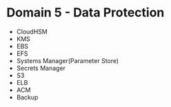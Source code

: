 # Domain 5 - Data Protection
- CloudHSM
- KMS
- EBS
- EFS
- Systems Manager(Parameter Store)
- Secrets Manager
- S3
- ELB
- ACM
- Backup
